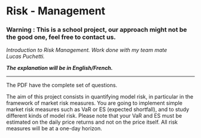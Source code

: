 # Risk - Management 
### Warning : This is a school project, our approach might not be the good one, feel free to contact us.
_Introduction to Risk Management. Work done with my team mate Lucas Puchetti._

___The explanation will be in English/French.___

---

The PDF have the complete set of questions.

The aim of this project consists in quantifying model risk, in particular in the framework of market
risk measures. You are going to implement simple market risk measures such as VaR or ES
(expected shortfall), and to study different kinds of model risk. Please note that your VaR and ES
must be estimated on the daily price returns and not on the price itself. All risk measures will be
at a one-day horizon.
